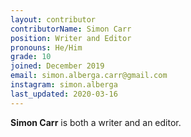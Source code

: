 ```yaml
---
layout: contributor
contributorName: Simon Carr
position: Writer and Editor
pronouns: He/Him
grade: 10
joined: December 2019
email: simon.alberga.carr@gmail.com
instagram: simon.alberga
last_updated: 2020-03-16
---
```

**Simon Carr** is both a writer and an editor.
